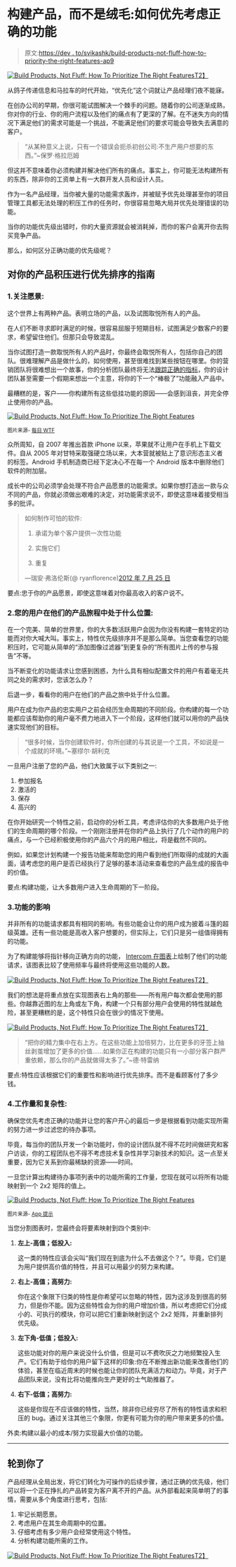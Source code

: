# 构建产品，而不是绒毛:如何优先考虑正确的功能

> 原文:[https://dev . to/svikashk/build-products-not-fluff-how-to-priority-the-right-features-ap9](https://dev.to/svikashk/build-products-not-fluff-how-to-prioritize-the-right-features-ap9)

[![Build Products, Not Fluff: How To Prioritize The Right Features](../Images/4766132444c3ddd08d58c9fd418472ed.png)T2】](https://res.cloudinary.com/practicaldev/image/fetch/s--M4SxXuaz--/c_limit%2Cf_auto%2Cfl_progressive%2Cq_auto%2Cw_880/https://blog.zepel.io/content/images/2018/07/feature-prioritization-3.jpg)

从鸽子传递信息和马拉车的时代开始，“优先化”这个词就让产品经理们夜不能寐。

在创办公司的早期，你很可能试图解决一个棘手的问题。随着你的公司逐渐成熟，你对你的行业、你的用户流程以及他们的痛点有了更深的了解。在不迷失方向的情况下满足他们的需求可能是一个挑战，不能满足他们的要求可能会导致失去满意的客户。

> “从某种意义上说，只有一个错误会扼杀初创公司:不生产用户想要的东西。”~保罗·格拉厄姆

但这并不意味着你必须构建并解决他们所有的痛点。事实上，你可能无法构建所有的东西，除非你的工资单上有一大群开发人员和设计人员。

作为一名产品经理，当你被大量的功能需求轰炸，并被赋予优先处理甚至你的项目管理工具都无法处理的积压工作的任务时，你很容易忽略大局并优先处理错误的功能。

当你的功能优先级出错时，你的大量资源就会被消耗掉，而你的客户会离开你去购买竞争产品。

那么，如何区分正确功能的优先级呢？

## 对你的产品积压进行优先排序的指南

### 1.关注愿景:

这个世界上有两种产品。表明立场的产品，以及试图取悦所有人的产品。

在人们不断寻求即时满足的时候，很容易屈服于短期目标，试图满足少数客户的要求，希望留住他们。但那只会导致混乱。

当你试图打造一款取悦所有人的产品时，你最终会取悦所有人，包括你自己的团队。很难理解产品是做什么的，如何使用，甚至很难找到某些按钮在哪里。你的营销团队将很难想出一个故事，你的分析团队最终将无法[跟踪正确的指标](https://blog.zepel.io/measure-metrics-for-feature-success/?utm_source=devto&utm_medium=community&utm_campaign=prioritization&utm_conten=estimation)，你的设计团队甚至需要一个假期来想出一个主意，将你的下一个“棒极了”功能融入产品中。

最糟糕的是，客户——你构建所有这些低挂功能的原因——会感到沮丧，并完全停止使用你的产品。

[![Build Products, Not Fluff: How To Prioritize The Right Features](../Images/ada0cd5525e25294b47d21536727c3e5.png)](https://res.cloudinary.com/practicaldev/image/fetch/s--yaget26M--/c_limit%2Cf_auto%2Cfl_progressive%2Cq_auto%2Cw_880/https://blog.zepel.io/content/images/2018/07/feature-creep.png) 

<small>图片来源- [每日 WTF](https://thedailywtf.com/articles/Enter_The_Matrix/)</small>

众所周知，自 2007 年推出首款 iPhone 以来，苹果就不让用户在手机上下载文件。自从 2005 年对甘特采取强硬立场以来，大本营就被贴上了意识形态主义者的标签。Android 手机制造商已经下定决心不在每一个 Android 版本中删除他们软件的附加层。

成长中的公司必须学会处理不符合产品愿景的功能需求。如果你想打造出一款与众不同的产品，你就必须做出艰难的决定，对功能需求说不，即使这意味着接受相当多的批评。

> 如何制作可怕的软件:
> 
> 1.  承诺为单个客户提供一次性功能
>     
>     
> 2.  实施它们
>     
>     
> 3.  重复
>     
>     
> 
> —瑞安·弗洛伦斯(@ ryanflorence)[2012 年 7 月 25 日](https://twitter.com/ryanflorence/status/227967938005700609?ref_src=twsrc%5Etfw)

要点:忠于你的产品愿景，即使这意味着对你最高收入的客户说不。

### 2.您的用户在他们的产品旅程中处于什么位置:

在一个完美、简单的世界里，你的大多数活跃用户会因为你没有构建一套特定的功能而对你大喊大叫。事实上，特性优先级排序并不是那么简单。当您查看您的功能积压时，它可能从简单的“添加图像过滤器”到更复杂的“所有图片上传的参与报告”不等。

当不断变化的功能请求让您感到困惑，为什么具有相似配置文件的用户有着毫无共同之处的需求时，您该怎么办？

后退一步，看看你的用户在他们的产品之旅中处于什么位置。

用户在成为你产品的忠实用户之前会经历生命周期的不同阶段。你构建的每一个功能都应该帮助你的用户毫不费力地进入下一个阶段，这样他们就可以用你的产品快速实现他们的目标。

> “很多时候，当你创建软件时，你所创建的与其说是一个工具，不如说是一个成就的环境。”~塞缪尔·胡利克

一旦用户注册了您的产品，他们大致属于以下类别之一:

1.  参加报名
2.  激活的
3.  保存
4.  高兴的

在你开始研究一个特性之前，启动你的分析工具，考虑评估你的大多数用户处于他们的生命周期的哪个阶段。一个刚刚注册并在你的产品上执行了几个动作的用户的痛点，与一个已经积极使用你的产品六个月的用户相比，将是截然不同的。

例如，如果您计划构建一个报告功能来帮助您的用户看到他们所取得的成就的大画面，请考虑您的用户是否已经执行了足够的基本活动来查看您的产品生成的报告中的价值。

要点:构建功能，让大多数用户进入生命周期的下一阶段。

### 3.功能的影响

并非所有的功能请求都具有相同的影响。有些功能会让你的用户成为披着斗篷的超级英雄。还有一些功能是高收入客户想要的，但实际上，它们只是另一组值得拥有的功能。

为了构建能够将指针移向正确方向的功能， [Intercom 在图表](https://blog.intercom.com/prioritising-features-wholl-use-it-how-often/)上绘制了他们的功能请求，该图表比较了使用频率与最终将使用这些功能的人数。

[![Build Products, Not Fluff: How To Prioritize The Right Features](../Images/53889b350dbe4ccd725432966b83063f.png)T2】](https://res.cloudinary.com/practicaldev/image/fetch/s--kJ36DkCY--/c_limit%2Cf_auto%2Cfl_progressive%2Cq_auto%2Cw_880/https://blog.zepel.io/content/images/2018/07/Graph-FilledIn.jpg)

我们的想法是将重点放在实现图表右上角的那些——所有用户每次都会使用的那些。你越靠近图的左上角或左下角，构建一个只有部分用户会使用的特性就越危险，甚至更糟糕的是，这个特性只会在很少的情况下使用。

[![Build Products, Not Fluff: How To Prioritize The Right Features](../Images/1034c33a645f1d2aed768348c154e534.png)T2】](https://res.cloudinary.com/practicaldev/image/fetch/s--G9KUwpyk--/c_limit%2Cf_auto%2Cfl_progressive%2Cq_auto%2Cw_880/https://blog.zepel.io/content/images/2018/07/Graph-Starred.jpg)

> “把你的精力集中在右上方。在这些功能上加倍努力，比在更多的牙签上抽丝剥茧增加了更多的价值……如果你正在构建的功能只有一小部分客户群严重依赖，那么你的产品就做得太多了。”~德·特雷纳

要点:特性应该根据它们的重要性和影响进行优先排序。而不是看顾客付了多少钱。

### 4.工作量和复杂性:

确保您优先考虑正确的功能并让您的客户开心的最后一步是根据看到功能实现所需的努力进一步过滤您的待办事项。

毕竟，每当你的团队开发一个新功能时，你的设计团队就不得不花时间做研究和客户访谈，你的工程团队也不得不考虑技术复杂性并学习新技术的知识。这一点至关重要，因为它关系到你最稀缺的资源——时间。

一旦您计算出构建待办事项列表中的功能所需的工作量，您现在就可以将所有功能映射到一个 2x2 矩阵的值上。

[![Build Products, Not Fluff: How To Prioritize The Right Features](../Images/19444820b2981096157c4ceb55c43227.png)](https://res.cloudinary.com/practicaldev/image/fetch/s--VPSFlwzO--/c_limit%2Cf_auto%2Cfl_progressive%2Cq_auto%2Cw_880/https://blog.zepel.io/content/images/2018/07/value-effort-matrix.png) 

<small>图片来源- [App 提示](https://www.appcues.com/blog/product-prioritization)</small>

当您分割图表时，您最终会将要素映射到四个类别中:

1.  **左上-高值；低投入:**

    这一类的特性应该会尖叫“我们现在到底为什么不去做这个？”。毕竟，它们是为用户提供高价值的特性，并且可以用最少的努力来构建。

2.  **右上-高值；高努力:**

    你在这个象限下归类的特性是你希望可以忽略的特性，因为这涉及到很高的努力，但是你不能。因为这些特性会为你的用户增加价值，所以考虑把它们分成小的、可执行的模块，你可以把它们重新映射到这个 2x2 矩阵，并重新排列优先级。

3.  **左下角-低值；低投入:**

    这些功能对你的用户来说没什么价值，但是可以不费吹灰之力地频繁投入生产。它们有助于给你的用户留下这样的印象:你在不断推出新功能来改善他们的体验，甚至在临近周末的时候也能让你的团队充满活力和动力。毕竟，对于产品团队来说，没有比将功能推向生产更好的士气助推器了。

4.  **右下-低值；高努力:**

    这些是你现在不应该做的特性，当然，除非你已经穷尽了所有的特性请求和积压的 bug。通过关注其他三个象限，你更有可能为你的用户带来更多的价值。

外卖:构建以最小的成本/努力实现最大价值的功能。

* * *

## 轮到你了

产品经理从全局出发，将它们转化为可操作的后续步骤，通过正确的优先级，他们可以将一个正在挣扎的产品转变为客户离不开的产品。从外部看起来简单明了的事情，需要从多个角度进行思考，包括:

1.  牢记长期愿景。
2.  考虑用户在其生命周期中的位置。
3.  仔细考虑有多少用户会经常使用这个特性。
4.  分析构建功能所需的工作。

[![Build Products, Not Fluff: How To Prioritize The Right Features](../Images/566f0accefef7c382f22572d2291ea0c.png)T2】](https://zepel.io/?utm_source=devto&utm_medium=community&utm_campaign=prioritize)